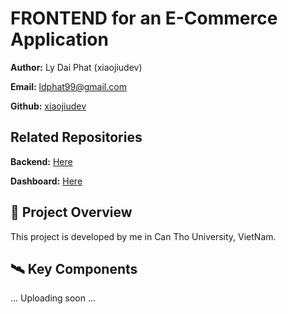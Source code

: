 # FRONTEND for an E-Commerce Application

**Author:** Ly Dai Phat (xiaojiudev)

**Email:** ldphat99@gmail.com

**Github:** [xiaojiudev](https://github.com/xiaojiudev)

## Related Repositories
**Backend:** [Here](https://github.com/xiaojiudev/dandelion_backend.git)

**Dashboard:** [Here](https://github.com/xiaojiudev/dandelion_dashboard.git)

## 🚀 Project Overview

This project is developed by me in Can Tho University, VietNam.

## 🛰️ Key Components

... Uploading soon ...